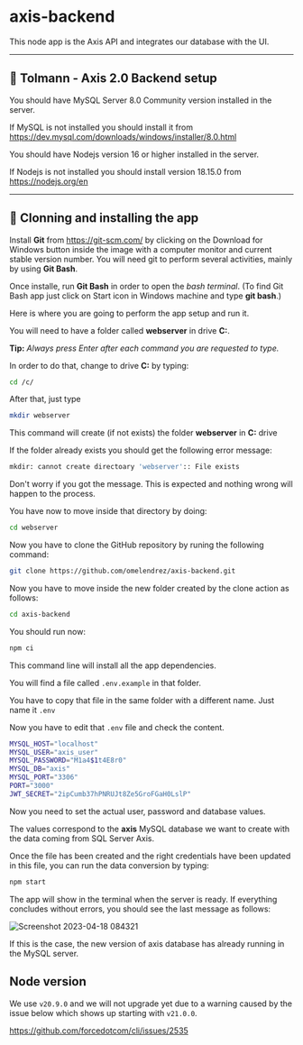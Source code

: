 # axis-backend

This node app is the Axis API and integrates our database with the UI.

---

## 🔵 Tolmann - Axis 2.0 Backend setup

You should have MySQL Server 8.0 Community version installed in the server.

If MySQL is not installed you should install it from https://dev.mysql.com/downloads/windows/installer/8.0.html

You should have Nodejs version 16 or higher installed in the server.

If Nodejs is not installed you should install version 18.15.0 from https://nodejs.org/en

---

## 🔵 Clonning and installing the app

Install **Git** from https://git-scm.com/ by clicking on the Download for Windows button inside the image with a computer monitor and current stable version number. You will need git to perform several activities, mainly by using **Git Bash**.

Once installe, run **Git Bash** in order to open the _bash terminal_. (To find Git Bash app just click on Start icon in Windows machine and type **git bash**.)

Here is where you are going to perform the app setup and run it.

You will need to have a folder called **webserver** in drive **C:**.

**Tip:** _Always press Enter after each command you are requested to type._

In order to do that, change to drive **C:** by typing:

```bash
cd /c/
```

After that, just type

```bash
mkdir webserver
```

This command will create (if not exists) the folder **webserver** in **C:** drive

If the folder already exists you should get the following error message:

```bash
mkdir: cannot create directoary 'webserver':: File exists
```

Don't worry if you got the message. This is expected and nothing wrong will happen to the process.

You have now to move inside that directory by doing:

```bash
cd webserver
```

Now you have to clone the GitHub repository by runing the following command:

```bash
git clone https://github.com/omelendrez/axis-backend.git
```

Now you have to move inside the new folder created by the clone action as follows:

```bash
cd axis-backend
```

You should run now:

```bash
npm ci
```

This command line will install all the app dependencies.

You will find a file called `.env.example` in that folder.

You have to copy that file in the same folder with a different name. Just name it `.env`

Now you have to edit that `.env` file and check the content.

```bash
MYSQL_HOST="localhost"
MYSQL_USER="axis_user"
MYSQL_PASSWORD="M1a4$1t4E8r0"
MYSQL_DB="axis"
MYSQL_PORT="3306"
PORT="3000"
JWT_SECRET="2ipCumb37hPNRUJt8Ze5GroFGaH0LslP"
```

Now you need to set the actual user, password and database values.

The values correspond to the **axis** MySQL database we want to create with the data coming from SQL Server Axis.

Once the file has been created and the right credentials have been updated in this file, you can run the data conversion by typing:

```bash
npm start
```

The app will show in the terminal when the server is ready.
If everything concludes without errors, you should see the last message as follows:

![Screenshot 2023-04-18 084321](https://user-images.githubusercontent.com/7883563/232766843-60cb917d-1687-4b7b-8269-c5921740be8d.png)

If this is the case, the new version of axis database has already running in the MySQL server.

## Node version

We use `v20.9.0` and we will not upgrade yet due to a warning caused by the issue below which shows up starting with `v21.0.0`.

https://github.com/forcedotcom/cli/issues/2535
